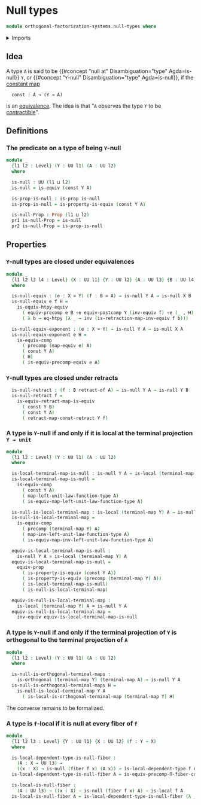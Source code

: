 # Null types

```agda
module orthogonal-factorization-systems.null-types where
```

<details><summary>Imports</summary>

```agda
open import foundation.constant-maps
open import foundation.dependent-pair-types
open import foundation.equivalences
open import foundation.fibers-of-maps
open import foundation.function-extensionality
open import foundation.identity-types
open import foundation.postcomposition-functions
open import foundation.precomposition-functions
open import foundation.propositions
open import foundation.retracts-of-maps
open import foundation.retracts-of-types
open import foundation.type-arithmetic-unit-type
open import foundation.unit-type
open import foundation.universal-property-equivalences
open import foundation.universal-property-family-of-fibers-of-maps
open import foundation.universe-levels

open import orthogonal-factorization-systems.local-maps
open import orthogonal-factorization-systems.local-types
open import orthogonal-factorization-systems.orthogonal-maps
```

</details>

## Idea

A type `A` is said to be
{{#concept "null at" Disambiguation="type" Agda=is-null}} `Y`, or
{{#concept "`Y`-null" Disambiguation="type" Agda=is-null}}, if the
[constant map](foundation-core.constant-maps.md)

```text
  const : A → (Y → A)
```

is an [equivalence](foundation-core.equivalences.md). The idea is that "`A`
observes the type `Y` to be
[contractible](foundation-core.contractible-types.md)".

## Definitions

### The predicate on a type of being `Y`-null

```agda
module _
  {l1 l2 : Level} (Y : UU l1) (A : UU l2)
  where

  is-null : UU (l1 ⊔ l2)
  is-null = is-equiv (const Y A)

  is-prop-is-null : is-prop is-null
  is-prop-is-null = is-property-is-equiv (const Y A)

  is-null-Prop : Prop (l1 ⊔ l2)
  pr1 is-null-Prop = is-null
  pr2 is-null-Prop = is-prop-is-null
```

## Properties

### `Y`-null types are closed under equivalences

```agda
module _
  {l1 l2 l3 l4 : Level} {X : UU l1} {Y : UU l2} {A : UU l3} {B : UU l4}
  where

  is-null-equiv : (e : X ≃ Y) (f : B ≃ A) → is-null Y A → is-null X B
  is-null-equiv e f H =
    is-equiv-htpy-equiv
      ( equiv-precomp e B ∘e equiv-postcomp Y (inv-equiv f) ∘e (_ , H) ∘e f)
      ( λ b → eq-htpy (λ _ → inv (is-retraction-map-inv-equiv f b)))

  is-null-equiv-exponent : (e : X ≃ Y) → is-null Y A → is-null X A
  is-null-equiv-exponent e H =
    is-equiv-comp
      ( precomp (map-equiv e) A)
      ( const Y A)
      ( H)
      ( is-equiv-precomp-equiv e A)
```

### `Y`-null types are closed under retracts

```agda
  is-null-retract : (f : B retract-of A) → is-null Y A → is-null Y B
  is-null-retract f =
    is-equiv-retract-map-is-equiv
      ( const Y B)
      ( const Y A)
      ( retract-map-const-retract Y f)
```

### A type is `Y`-null if and only if it is local at the terminal projection `Y → unit`

```agda
module _
  {l1 l2 : Level} (Y : UU l1) (A : UU l2)
  where

  is-local-terminal-map-is-null : is-null Y A → is-local (terminal-map Y) A
  is-local-terminal-map-is-null =
    is-equiv-comp
      ( const Y A)
      ( map-left-unit-law-function-type A)
      ( is-equiv-map-left-unit-law-function-type A)

  is-null-is-local-terminal-map : is-local (terminal-map Y) A → is-null Y A
  is-null-is-local-terminal-map =
    is-equiv-comp
      ( precomp (terminal-map Y) A)
      ( map-inv-left-unit-law-function-type A)
      ( is-equiv-map-inv-left-unit-law-function-type A)

  equiv-is-local-terminal-map-is-null :
    is-null Y A ≃ is-local (terminal-map Y) A
  equiv-is-local-terminal-map-is-null =
    equiv-prop
      ( is-property-is-equiv (const Y A))
      ( is-property-is-equiv (precomp (terminal-map Y) A))
      ( is-local-terminal-map-is-null)
      ( is-null-is-local-terminal-map)

  equiv-is-null-is-local-terminal-map :
    is-local (terminal-map Y) A ≃ is-null Y A
  equiv-is-null-is-local-terminal-map =
    inv-equiv equiv-is-local-terminal-map-is-null
```

### A type is `Y`-null if and only if the terminal projection of `Y` is orthogonal to the terminal projection of `A`

```agda
module _
  {l1 l2 : Level} (Y : UU l1) (A : UU l2)
  where

  is-null-is-orthogonal-terminal-maps :
    is-orthogonal (terminal-map Y) (terminal-map A) → is-null Y A
  is-null-is-orthogonal-terminal-maps H =
    is-null-is-local-terminal-map Y A
      ( is-local-is-orthogonal-terminal-map (terminal-map Y) H)
```

The converse remains to be formalized.

### A type is `f`-local if it is null at every fiber of `f`

```agda
module _
  {l1 l2 l3 : Level} {Y : UU l1} {X : UU l2} (f : Y → X)
  where

  is-local-dependent-type-is-null-fiber :
    (A : X → UU l3) →
    ((x : X) → is-null (fiber f x) (A x)) → is-local-dependent-type f A
  is-local-dependent-type-is-null-fiber A = is-equiv-precomp-Π-fiber-condition

  is-local-is-null-fiber :
    (A : UU l3) → ((x : X) → is-null (fiber f x) A) → is-local f A
  is-local-is-null-fiber A = is-local-dependent-type-is-null-fiber (λ _ → A)
```
